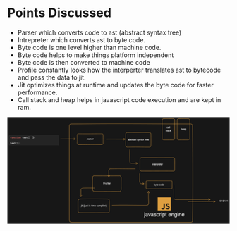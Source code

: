 # Points Discussed

- Parser which converts code to ast (abstract syntax tree)
- Intrepreter which converts ast to byte code.
- Byte code is one level higher than machine code.
- Byte code helps to make things platform independent
- Byte code is then converted to machine code
- Profile constantly looks how the interperter translates ast to bytecode and pass the data to jit.
- Jit optimizes things at runtime and updates the byte code for faster performance.
- Call stack and heap helps in javascript code execution and are kept in ram.

<img src="./images/img.png">